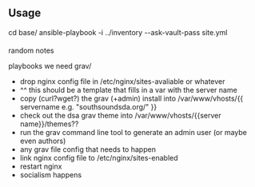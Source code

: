 ## Usage

cd base/
ansible-playbook -i ../inventory --ask-vault-pass site.yml


#### 
random notes

playbooks we need
grav/
 * drop nginx config file in /etc/nginx/sites-avaliable or whatever
 * ^^ this should be a template that fills in a var with the server name
 * copy (curl?wget?) the grav (+admin) install into /var/www/vhosts/{{ servername e.g. "southsoundsda.org/" }}
 * check out the dsa grav theme into /var/www/vhosts/{{server name}}/themes??
 * run the grav command line tool to generate an admin user (or maybe even authors)
 * any grav file config that needs to happen
 * link nginx config file to /etc/nginx/sites-enabled
 * restart nginx
 * socialism happens
